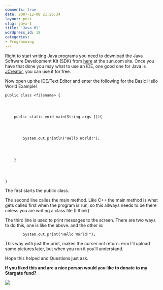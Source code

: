 ```yaml
---
comments: true
date: 2007-12-08 21:26:34
layout: post
slug: java-1
title: 'Java #1'
wordpress_id: 18
categories:
- Programming
---
```


Right to start writing Java programs you need to download the Java Software Development Kit (SDK) from [here](http://java.sun.com/javase/downloads/index.jsp) at the sun.com site.  Once you have that done you may what to use an IDE, one good one for Java is [JCreator](http://www.jcreator.com/download.htm), you can use it for free.

Now open up the IDE/Text Editor and enter the following for the Basic Hello World Example!

    
    
    public class <filename> {



    
    	public static void main(String args []){



    
    		System.out.println("Hello World!");



    
    	}



    
    }


The first starts the public class.

The second line calles the main method. Like C++ the main method is what gets called first when the program is run, so this allways needs to be there unless you are writing a class file (I think)

The third line is used to print messages to the screen.  There are two ways to do this, one is like the above.  and the other is:

    
    		System.out.print("Hello World!");


This way with just the print, makes the curser not return.  erm I'll upload some pictures later, but when you run it you'll understand.

Hope this helped and Questions just ask.

**If you liked this and are a nice person would you like to donate to my Stargate fund?**

![](https://www.paypal.com/en_GB/i/scr/pixel.gif)
